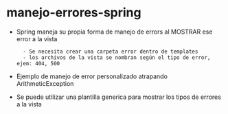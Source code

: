 # manejo-errores-spring

- Spring maneja su propia forma de manejo de errors al MOSTRAR ese error a la vista

		- Se necesita crear una carpeta error dentro de templates
		- los archivos de la vista se nombran según el tipo de error, ejem: 404, 500
		
		
- Ejemplo de manejo de error personalizado atrapando ArithmeticException 

- Se puede utilizar una plantilla generica para mostrar los tipos de errores a la vista 